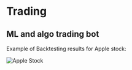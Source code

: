 # Trading
## ML and algo trading bot
Example of Backtesting results for Apple stock:

![Apple Stock](saved_imgs/aapl_plot.png)
